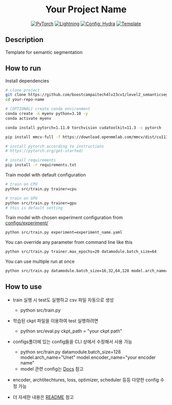 <div align="center">

# Your Project Name

<a href="https://pytorch.org/get-started/locally/"><img alt="PyTorch" src="https://img.shields.io/badge/PyTorch-ee4c2c?logo=pytorch&logoColor=white"></a>
<a href="https://pytorchlightning.ai/"><img alt="Lightning" src="https://img.shields.io/badge/-Lightning-792ee5?logo=pytorchlightning&logoColor=white"></a>
<a href="https://hydra.cc/"><img alt="Config: Hydra" src="https://img.shields.io/badge/Config-Hydra-89b8cd"></a>
<a href="https://github.com/ashleve/lightning-hydra-template"><img alt="Template" src="https://img.shields.io/badge/-Lightning--Hydra--Template-017F2F?style=flat&logo=github&labelColor=gray"></a><br>

</div>

## Description

Template for semantic segmentation
## How to run

Install dependencies

```bash
# clone project
git clone https://github.com/boostcampaitech4lv23cv1/level2_semanticsegmentation_cv-level2-cv-06.git
cd your-repo-name

# [OPTIONAL] create conda environment
conda create -n myenv python=3.10 -y
conda activate myenv

conda install pytorch=1.11.0 torchvision cudatoolkit=11.3 -c pytorch

pip install mmcv-full -f https://download.openmmlab.com/mmcv/dist/cu113/torch1.11/index.html

# install pytorch according to instructions
# https://pytorch.org/get-started/

# install requirements
pip install -r requirements.txt
```

Train model with default configuration

```bash
# train on CPU
python src/train.py trainer=cpu

# train on GPU
python src/train.py trainer=gpu
# this is default setting
```

Train model with chosen experiment configuration from [configs/experiment/](configs/experiment/)

```bash
python src/train.py experiment=experiment_name.yaml
```

You can override any parameter from command line like this

```bash
python src/train.py trainer.max_epochs=20 datamodule.batch_size=64
```
You can use multiple run at once

```bash
python src/train.py datamodule.batch_size=16,32,64,128 model.arch_name="UnetPlusPlus", "Unet"
```

## How to use

- train 실행 시 test도 실행하고 csv 파일 자동으로 생성
   - python src/train.py

- 학습된 ckpt 파일을 이용하여 test 실행하려면
    - python src/eval.py ckpt_path = "your ckpt path"

- configs폴더에 있는 config들을 CLI 상에서 수정해서 사용 가능
    - python src/train.py datamodule.batch_size=128 model.arch_name="Unet" model.encoder_name="your encoder name"
    - model 관련 config는 [Docs](https://smp.readthedocs.io/en/latest/encoders_timm.html) 참고
- encoder, archtitechtures, loss, optimizer, scheduler 등등 다양한 config 수정 가능
- 더 자세한 내용은 [README](https://github.com/ashleve/lightning-hydra-template) 참고